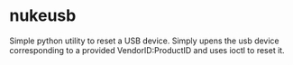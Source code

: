 # nukeusb

Simple python utility to reset a USB device. Simply upens the usb device corresponding
to a provided VendorID:ProductID and uses ioctl to reset it.



